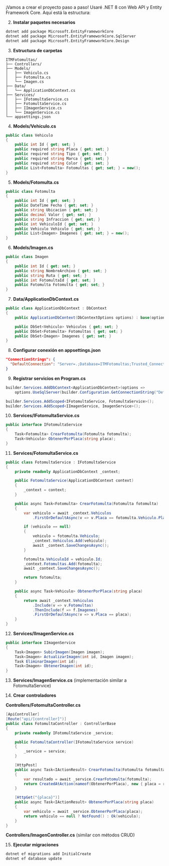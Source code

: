 ¡Vamos a crear el proyecto paso a paso! Usaré .NET 8 con Web API y Entity Framework Core. Aquí está la estructura:

2. **Instalar paquetes necesarios**

```bash
dotnet add package Microsoft.EntityFrameworkCore
dotnet add package Microsoft.EntityFrameworkCore.SqlServer
dotnet add package Microsoft.EntityFrameworkCore.Design
```

3. **Estructura de carpetas**

```
ITMFotomultas/
├── Controllers/
├── Models/
│   ├── Vehiculo.cs
│   ├── Fotomulta.cs
│   └── Imagen.cs
├── Data/
│   └── ApplicationDbContext.cs
├── Services/
│   ├── IFotomultaService.cs
│   ├── FotomultaService.cs
│   ├── IImagenService.cs
│   └── ImagenService.cs
└── appsettings.json
```

4. **Models/Vehículo.cs**

```csharp
public class Vehiculo
{
    public int Id { get; set; }
    public required string Placa { get; set; }
    public required string Tipo { get; set; }
    public required string Marca { get; set; }
    public required string Color { get; set; }
    public List<Fotomulta> Fotomultas { get; set; } = new();
}
```

5. **Models/Fotomulta.cs**

```csharp
public class Fotomulta
{
    public int Id { get; set; }
    public DateTime Fecha { get; set; }
    public string Ubicacion { get; set; }
    public decimal Valor { get; set; }
    public string Infraccion { get; set; }
    public int VehiculoId { get; set; }
    public Vehiculo Vehiculo { get; set; }
    public List<Imagen> Imagenes { get; set; } = new();
}
```

6. **Models/Imagen.cs**

```csharp
public class Imagen
{
    public int Id { get; set; }
    public string NombreArchivo { get; set; }
    public string Ruta { get; set; }
    public int FotomultaId { get; set; }
    public Fotomulta Fotomulta { get; set; }
}
```

7. **Data/ApplicationDbContext.cs**

```csharp
public class ApplicationDbContext : DbContext
{
    public ApplicationDbContext(DbContextOptions options) : base(options) { }

    public DbSet<Vehiculo> Vehiculos { get; set; }
    public DbSet<Fotomulta> Fotomultas { get; set; }
    public DbSet<Imagen> Imagenes { get; set; }
}
```

8. **Configurar conexión en appsettings.json**

```json
"ConnectionStrings": {
  "DefaultConnection": "Server=.;Database=ITMFotomultas;Trusted_Connection=True;TrustServerCertificate=True;"
}
```

9. **Registrar servicios en Program.cs**

```csharp
builder.Services.AddDbContext<ApplicationDbContext>(options =>
    options.UseSqlServer(builder.Configuration.GetConnectionString("DefaultConnection")));

builder.Services.AddScoped<IFotomultaService, FotomultaService>();
builder.Services.AddScoped<IImagenService, ImagenService>();
```

10. **Services/IFotomultaService.cs**

```csharp
public interface IFotomultaService
{
    Task<Fotomulta> CrearFotomulta(Fotomulta fotomulta);
    Task<Vehiculo> ObtenerPorPlaca(string placa);
}
```

11. **Services/FotomultaService.cs**

```csharp
public class FotomultaService : IFotomultaService
{
    private readonly ApplicationDbContext _context;

    public FotomultaService(ApplicationDbContext context)
    {
        _context = context;
    }

    public async Task<Fotomulta> CrearFotomulta(Fotomulta fotomulta)
    {
        var vehiculo = await _context.Vehiculos
            .FirstOrDefaultAsync(v => v.Placa == fotomulta.Vehiculo.Placa);

        if (vehiculo == null)
        {
            vehiculo = fotomulta.Vehiculo;
            _context.Vehiculos.Add(vehiculo);
            await _context.SaveChangesAsync();
        }

        fotomulta.VehiculoId = vehiculo.Id;
        _context.Fotomultas.Add(fotomulta);
        await _context.SaveChangesAsync();

        return fotomulta;
    }

    public async Task<Vehiculo> ObtenerPorPlaca(string placa)
    {
        return await _context.Vehiculos
            .Include(v => v.Fotomultas)
            .ThenInclude(f => f.Imagenes)
            .FirstOrDefaultAsync(v => v.Placa == placa);
    }
}
```

12. **Services/IImagenService.cs**

```csharp
public interface IImagenService
{
    Task<Imagen> SubirImagen(Imagen imagen);
    Task<Imagen> ActualizarImagen(int id, Imagen imagen);
    Task EliminarImagen(int id);
    Task<Imagen> ObtenerImagen(int id);
}
```

13. **Services/ImagenService.cs** (implementación similar a FotomultaService)

14. **Crear controladores**

**Controllers/FotomultaController.cs**

```csharp
[ApiController]
[Route("api/[controller]")]
public class FotomultaController : ControllerBase
{
    private readonly IFotomultaService _service;

    public FotomultaController(IFotomultaService service)
    {
        _service = service;
    }

    [HttpPost]
    public async Task<IActionResult> CrearFotomulta(Fotomulta fotomulta)
    {
        var resultado = await _service.CrearFotomulta(fotomulta);
        return CreatedAtAction(nameof(ObtenerPorPlaca), new { placa = resultado.Vehiculo.Placa }, resultado);
    }

    [HttpGet("{placa}")]
    public async Task<IActionResult> ObtenerPorPlaca(string placa)
    {
        var vehiculo = await _service.ObtenerPorPlaca(placa);
        return vehiculo == null ? NotFound() : Ok(vehiculo);
    }
}
```

**Controllers/ImagenController.cs** (similar con métodos CRUD)

15. **Ejecutar migraciones**

```bash
dotnet ef migrations add InitialCreate
dotnet ef database update
```

